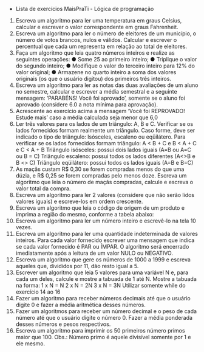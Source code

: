  - Lista de exercícios MaisPraTi - Lógica de programação

1. Escreva um algoritmo para ler uma temperatura em graus Celsius, calcular e escrever o
valor correspondente em graus Fahrenheit.
2. Escreva um algoritmo para ler o número de eleitores de um município, o número de
votos brancos, nulos e válidos. Calcular e escrever o percentual que cada um representa
em relação ao total de eleitores.
3. Faça um algoritmo que leia quatro números inteiros e realize as seguintes operações:
● Some 25 ao primeiro inteiro;
● Triplique o valor do segundo inteiro;
● Modifique o valor do terceiro inteiro para 12% do valor original;
● Armazene no quarto inteiro a soma dos valores originais (os que o usuário digitou)
dos primeiros três inteiros.
4. Escreva um algoritmo para ler as notas das duas avaliações de um aluno no semestre,
calcular e escrever a média semestral e a seguinte mensagem: ‘PARABÉNS! Você foi
aprovado’, somente se o aluno foi aprovado (considere 6.0 a nota mínima para
aprovação).
5. Acrescente ao exercício acima a mensagem ‘Você foi REPROVADO! Estude mais’ caso a
média calculada seja menor que 6,0
6. Ler três valores para os lados de um triângulo: A, B e C. Verificar se os lados fornecidos
formam realmente um triângulo. Caso forme, deve ser indicado o tipo de triângulo:
Isósceles, escaleno ou eqüilátero.
Para verificar se os lados fornecidos formam triângulo: A < B + C e B < A + C e C < A + B
Triângulo isósceles: possui dois lados iguais (A=B ou A=C ou B = C)
Triângulo escaleno: possui todos os lados diferentes (A<>B e B <> C)
Triângulo eqüilátero: possui todos os lados iguais (A=B e B=C)
7. As maçãs custam R$ 0,30 se forem compradas menos do que uma dúzia, e R$ 0,25 se
forem compradas pelo menos doze. Escreva um algoritmo que leia o número de maçãs
compradas, calcule e escreva o valor total da compra.
8. Escreva um algoritmo para ler 2 valores (considere que não serão lidos valores iguais)
e escreve-los em ordem crescente.
9. Escreva um algoritmo que leia o código de origem de um produto e imprima a região
do mesmo, conforme a tabela abaixo:
10. Escreva um algoritmo para ler um número inteiro e escrevê-lo na tela 10 vezes.
11. Escreva um algoritmo para ler uma quantidade indeterminada de valores inteiros. Para
cada valor fornecido escrever uma mensagem que indica se cada valor fornecido é PAR
ou ÍMPAR. O algoritmo será encerrado imediatamente após a leitura de um valor NULO ou
NEGATIVO.
12. Escreva um algoritmo que gere os números de 1000 a 1999 e escreva aqueles que,
divididos por 11, dão resto igual a 5.
13. Escrever um algoritmo que leia 5 valores para uma variável N e, para cada um deles,
calcule e mostre a tabuada de 1 até N. Mostre a tabuada na forma:
1 x N = N
2 x N = 2N
3 x N = 3N
Utilizar somente while do exercício 14 ao 16
14. Fazer um algoritmo para receber números decimais até que o usuário digite 0 e fazer
a média aritmética desses números.
15. Fazer um algoritmos para receber um número decimal e o peso de cada número até
que o usuário digite o número 0. Fazer a média ponderada desses números e pesos
respectivos.
16. Escreva um algoritmo para imprimir os 50 primeiros número primos maior que 100.
Obs.: Número primo é aquele divisível somente por 1 e ele mesmo.
